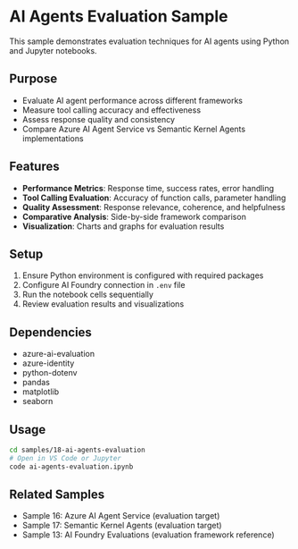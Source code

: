 # AI Agents Evaluation Sample

This sample demonstrates evaluation techniques for AI agents using Python and Jupyter notebooks.

## Purpose
- Evaluate AI agent performance across different frameworks
- Measure tool calling accuracy and effectiveness
- Assess response quality and consistency
- Compare Azure AI Agent Service vs Semantic Kernel Agents implementations

## Features
- **Performance Metrics**: Response time, success rates, error handling
- **Tool Calling Evaluation**: Accuracy of function calls, parameter handling
- **Quality Assessment**: Response relevance, coherence, and helpfulness
- **Comparative Analysis**: Side-by-side framework comparison
- **Visualization**: Charts and graphs for evaluation results

## Setup
1. Ensure Python environment is configured with required packages
2. Configure AI Foundry connection in `.env` file
3. Run the notebook cells sequentially
4. Review evaluation results and visualizations

## Dependencies
- azure-ai-evaluation
- azure-identity
- python-dotenv
- pandas
- matplotlib
- seaborn

## Usage
```bash
cd samples/18-ai-agents-evaluation
# Open in VS Code or Jupyter
code ai-agents-evaluation.ipynb
```

## Related Samples
- Sample 16: Azure AI Agent Service (evaluation target)
- Sample 17: Semantic Kernel Agents (evaluation target)
- Sample 13: AI Foundry Evaluations (evaluation framework reference)
